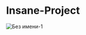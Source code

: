# Insane-Project
![Без имени-1](https://user-images.githubusercontent.com/85035681/213422439-1832ab21-32e9-4010-82bc-18f787214549.png)
